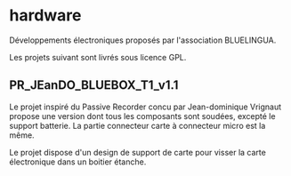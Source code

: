# hardware
Développements électroniques proposés par l'association BLUELINGUA.

Les projets suivant sont livrés sous licence GPL.

## PR_JEanDO_BLUEBOX_T1_v1.1

Le projet inspiré du Passive Recorder concu par Jean-dominique Vrignaut propose une version dont tous les composants sont soudées, 
excepté le support batterie. La partie connecteur carte à connecteur micro est la même.

Le projet dispose d'un design de support de carte pour visser la carte électronique dans un boitier étanche.